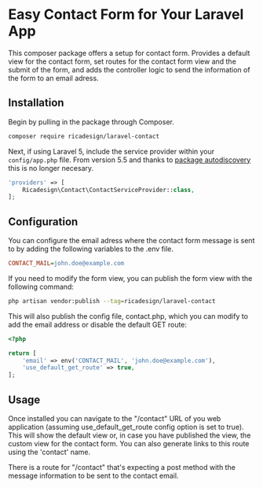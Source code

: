 # Easy Contact Form for Your Laravel App

This composer package offers a setup for contact form. Provides a default view for the contact form, set routes for the contact form view and the submit of the form, and adds the controller logic to send the information of the form to an email adress.

## Installation

Begin by pulling in the package through Composer.

```bash
composer require ricadesign/laravel-contact
```



Next, if using Laravel 5, include the service provider within your `config/app.php` file. From version 5.5 and thanks to [package autodiscovery](https://laravel-news.com/package-auto-discovery) this is no longer necesary.
```php
'providers' => [
    Ricadesign\Contact\ContactServiceProvider::class,
];
```
## Configuration

You can configure the email adress where the contact form message is sent to by adding the following variables to the .env file.

```ini
CONTACT_MAIL=john.doe@example.com
```
If you need to modify the form view, you can publish the form view with the following command:

```bash
php artisan vendor:publish --tag=ricadesign/laravel-contact
```
This will also publish the config file, contact.php, which you can modify to add the email address or disable the default GET route:

```php
<?php

return [
    'email' => env('CONTACT_MAIL', 'john.doe@example.com'),
    'use_default_get_route' => true,
];
```

## Usage

Once installed you can navigate to the "/contact" URL of you web application (assuming use_default_get_route config option is set to true). This will show the default view or, in case you have published the view, the custom view for the contact form. You can also generate links to this route using the 'contact' name.

There is a route for "/contact" that's expecting a post method with the message information to be sent to the contact email.




